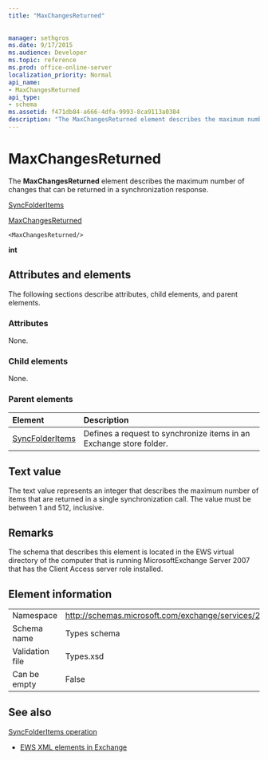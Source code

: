 ```yaml
---
title: "MaxChangesReturned"
 
 
manager: sethgros
ms.date: 9/17/2015
ms.audience: Developer
ms.topic: reference
ms.prod: office-online-server
localization_priority: Normal
api_name:
- MaxChangesReturned
api_type:
- schema
ms.assetid: f471db84-a666-4dfa-9993-8ca9113a0384
description: "The MaxChangesReturned element describes the maximum number of changes that can be returned in a synchronization response."
---
```


# MaxChangesReturned

The **MaxChangesReturned** element describes the maximum number of changes that can be returned in a synchronization response. 
  
[SyncFolderItems](syncfolderitems.md)
  
[MaxChangesReturned](maxchangesreturned.md)
  
```
<MaxChangesReturned/>
```

 **int**
## Attributes and elements

The following sections describe attributes, child elements, and parent elements.
  
### Attributes

None.
  
### Child elements

None.
  
### Parent elements

|**Element**|**Description**|
|:-----|:-----|
|[SyncFolderItems](syncfolderitems.md) <br/> |Defines a request to synchronize items in an Exchange store folder.  <br/> |
   
## Text value

The text value represents an integer that describes the maximum number of items that are returned in a single synchronization call. The value must be between 1 and 512, inclusive.
  
## Remarks

The schema that describes this element is located in the EWS virtual directory of the computer that is running MicrosoftExchange Server 2007 that has the Client Access server role installed.
  
## Element information

|||
|:-----|:-----|
|Namespace  <br/> |http://schemas.microsoft.com/exchange/services/2006/types  <br/> |
|Schema name  <br/> |Types schema  <br/> |
|Validation file  <br/> |Types.xsd  <br/> |
|Can be empty  <br/> |False  <br/> |
   
## See also



[SyncFolderItems operation](syncfolderitems-operation.md)


- [EWS XML elements in Exchange](ews-xml-elements-in-exchange.md)

